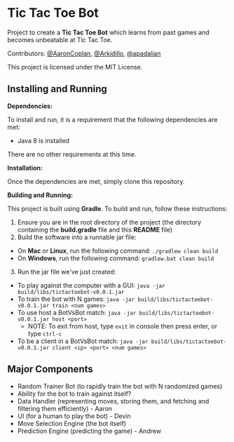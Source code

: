 # Tic Tac Toe Bot

Project to create a **Tic Tac Toe Bot** which learns from past games and becomes unbeatable at Tic Tac Toe.  

Contributors: [@AaronCoplan](https://github.com/AaronCoplan), [@Arkidillo](https://github.com/Arkidillo), [@apadalian](https://github.com/apadalian)

This project is licensed under the MIT License.

## Installing and Running

**Dependencies:** 

To install and run, it is a requirement that the following dependencies are met:
  * Java 8 is installed

There are no other requirements at this time.

**Installation:** 

Once the dependencies are met, simply clone this repository.

**Building and Running:**

This project is built using **Gradle**.  To build and run, follow these instructions:

1. Ensure you are in the root directory of the project (the directory containing the **build.gradle** file and this **README** file)
2. Build the software into a runnable jar file:
  * On **Mac** or **Linux**, run the following command: `./gradlew clean build`
  * On **Windows**, run the following command: `gradlew.bat clean build`
3. Run the jar file we've just created: 
  * To play against the computer with a GUI: `java -jar build/libs/tictactoebot-v0.0.1.jar`
  * To train the bot with N games: `java -jar build/libs/tictactoebot-v0.0.1.jar train <num games>`
  * To use host a BotVsBot match: `java -jar build/libs/tictactoebot-v0.0.1.jar host <port>`
     * NOTE: To exit from host, type `exit` in console then press enter, or type `ctrl-c`
  * To be a client in a BotVsBot match: `java -jar build/libs/tictactoebot-v0.0.1.jar client <ip> <port> <num games>`

## Major Components

* Random Trainer Bot (to rapidly train the bot with N randomized games)
* Ability for the bot to train against itself?
* Data Handler (representing moves, storing them, and fetching and filtering them efficiently) - Aaron
* UI (for a human to play the bot) - Devin
* Move Selection Engine (the bot itself)
* Prediction Engine (predicting the game) - Andrew
